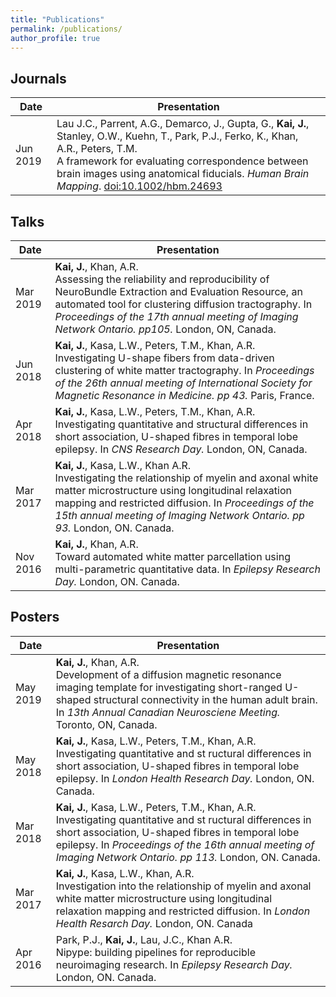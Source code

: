 ```yaml
---
title: "Publications"
permalink: /publications/
author_profile: true
---
```


## Journals

| Date | Presentation |
|------|--------------|
| Jun 2019 | Lau J.C., Parrent, A.G., Demarco, J., Gupta, G., **Kai, J.**, Stanley, O.W., Kuehn, T., Park, P.J., Ferko, K., Khan, A.R., Peters, T.M. <br/> A framework for evaluating correspondence between brain images using anatomical fiducials. _Human Brain Mapping_. [doi:10.1002/hbm.24693](https://doi.org/10.1002/hbm.24693) |

## Talks

| Date | Presentation |
|------|--------------|
| Mar 2019 | **Kai, J.**, Khan, A.R. <br/> Assessing the reliability and reproducibility of NeuroBundle Extraction and Evaluation Resource, an automated tool for clustering diffusion tractography. In _Proceedings of the 17th annual meeting of Imaging Network Ontario. pp105._ London, ON, Canada.
| Jun 2018 | **Kai, J.**, Kasa, L.W., Peters, T.M., Khan, A.R.<br/> Investigating U-shape fibers from data-driven clustering of white matter tractography. In _Proceedings of the 26th annual meeting of International Society for Magnetic Resonance in Medicine. pp 43._ Paris, France.  |
| Apr 2018 | **Kai, J.**, Kasa, L.W., Peters, T.M., Khan, A.R.<br/> Investigating quantitative and structural differences in short association, U-shaped fibres in temporal lobe epilepsy. In _CNS Research Day._ London, ON, Canada. |
| Mar 2017 | **Kai, J.**, Kasa, L.W., Khan A.R.<br/> Investigating the relationship of myelin and axonal white matter microstructure using longitudinal relaxation mapping and restricted diffusion. In _Proceedings of the 15th annual meeting of Imaging Network Ontario. pp 93._ London, ON. Canada. |
| Nov 2016 | **Kai, J.**, Khan, A.R.<br/> Toward automated white matter parcellation using multi-parametric quantitative data. In _Epilepsy Research Day._ London, ON. Canada. |

## Posters

| Date | Presentation |
|------|--------------|
| May 2019 | **Kai, J.**, Khan, A.R. <br/> Development of a diffusion magnetic resonance imaging template for investigating short-ranged U-shaped structural connectivity in the human adult brain. In _13th Annual Canadian Neurosciene Meeting._ Toronto, ON, Canada.
| May 2018 | **Kai, J.**, Kasa, L.W., Peters, T.M., Khan, A.R.<br/> Investigating quantitative and st ructural differences in short association, U-shaped fibres in temporal lobe epilepsy. In _London Health Research Day._ London, ON. Canada. |
| Mar 2018 | **Kai, J.**, Kasa, L.W., Peters, T.M., Khan, A.R.<br/> Investigating quantitative and st ructural differences in short association, U-shaped fibres in temporal lobe epilepsy. In _Proceedings of the 16th annual meeting of Imaging Network Ontario. pp 113._ London, ON. Canada. |
| Mar 2017 | **Kai, J.**, Kasa, L.W., Khan, A.R.<br/> Investigation into the relationship of myelin and axonal white matter microstructure using longitudinal relaxation mapping and restricted diffusion. In _London Health Resarch Day._ London, ON. Canada |
| Apr 2016 | Park, P.J., **Kai, J.**, Lau, J.C., Khan A.R.<br/> Nipype: building pipelines for reproducible neuroimaging research. In _Epilepsy Research Day._ London, ON. Canada. |
